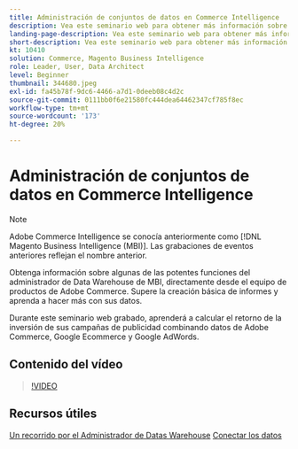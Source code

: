 ```yaml
---
title: Administración de conjuntos de datos en Commerce Intelligence
description: Vea este seminario web para obtener más información sobre algunas de las potentes funciones del Administrador de Datas Warehouse de Commerce Intelligence.
landing-page-description: Vea este seminario web para obtener más información sobre algunas de las potentes funciones del Administrador de Datas Warehouse de Commerce Intelligence.
short-description: Vea este seminario web para obtener más información sobre algunas de las potentes funciones del Administrador de Datas Warehouse de Commerce Intelligence.
kt: 10410
solution: Commerce, Magento Business Intelligence
role: Leader, User, Data Architect
level: Beginner
thumbnail: 344680.jpeg
exl-id: fa45b78f-9dc6-4466-a7d1-0deeb08c4d2c
source-git-commit: 0111bb0f6e21580fc444dea64462347cf785f8ec
workflow-type: tm+mt
source-wordcount: '173'
ht-degree: 20%

---
```


# Administración de conjuntos de datos en Commerce Intelligence

>[!NOTE]
>
>Adobe Commerce Intelligence se conocía anteriormente como [!DNL Magento Business Intelligence (MBI)]. Las grabaciones de eventos anteriores reflejan el nombre anterior.

Obtenga información sobre algunas de las potentes funciones del administrador de Data Warehouse de MBI, directamente desde el equipo de productos de Adobe Commerce. Supere la creación básica de informes y aprenda a hacer más con sus datos.

Durante este seminario web grabado, aprenderá a calcular el retorno de la inversión de sus campañas de publicidad combinando datos de Adobe Commerce, Google Ecommerce y Google AdWords.

## Contenido del vídeo

>[!VIDEO](https://video.tv.adobe.com/v/344680?quality=12&learn=on)

## Recursos útiles

[Un recorrido por el Administrador de Datas Warehouse](https://experienceleague.adobe.com/docs/commerce-business-intelligence/mbi/analyze/warehouse-manager/tour-dwm.html)
[Conectar los datos](https://experienceleague.adobe.com/docs/commerce-business-intelligence/mbi/analyze/connecting/connecting-data.html)
